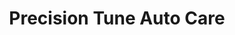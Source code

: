 ---
title: "Precision Tune Auto Care"
url: /panama-city/precision-tune-auto-care/
shop: Autowerkstatt
---